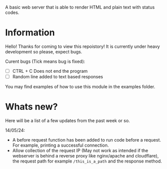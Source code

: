 A basic web server that is able to render HTML and plain text with status codes. 

# Information

Hello! Thanks for coming to view this repoistory! It is currently under heavy development so please, expect bugs.

Curent bugs (Tick means bug is fixed):
- [ ] CTRL + C Does not end the program
- [ ] Random line added to text based responses

You may find examples of how to use this module in the examples folder.

# Whats new?

Here will be a list of a few updates from the past week or so.

14/05/24:

- A before request function has been added to run code before a request. For example, printing a successful connection.
- Allow collection of the request IP (May not work as intended if the webserver is behind a reverse proxy like nginx/apache and cloudflare), the request path for example `/this_is_a_path` and the response method.
